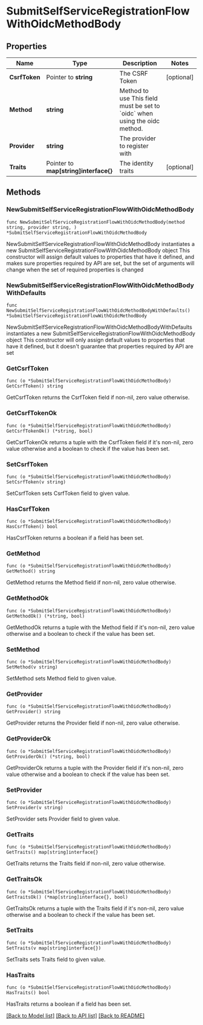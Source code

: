 # SubmitSelfServiceRegistrationFlowWithOidcMethodBody

## Properties

Name | Type | Description | Notes
------------ | ------------- | ------------- | -------------
**CsrfToken** | Pointer to **string** | The CSRF Token | [optional] 
**Method** | **string** | Method to use  This field must be set to &#x60;oidc&#x60; when using the oidc method. | 
**Provider** | **string** | The provider to register with | 
**Traits** | Pointer to **map[string]interface{}** | The identity traits | [optional] 

## Methods

### NewSubmitSelfServiceRegistrationFlowWithOidcMethodBody

`func NewSubmitSelfServiceRegistrationFlowWithOidcMethodBody(method string, provider string, ) *SubmitSelfServiceRegistrationFlowWithOidcMethodBody`

NewSubmitSelfServiceRegistrationFlowWithOidcMethodBody instantiates a new SubmitSelfServiceRegistrationFlowWithOidcMethodBody object
This constructor will assign default values to properties that have it defined,
and makes sure properties required by API are set, but the set of arguments
will change when the set of required properties is changed

### NewSubmitSelfServiceRegistrationFlowWithOidcMethodBodyWithDefaults

`func NewSubmitSelfServiceRegistrationFlowWithOidcMethodBodyWithDefaults() *SubmitSelfServiceRegistrationFlowWithOidcMethodBody`

NewSubmitSelfServiceRegistrationFlowWithOidcMethodBodyWithDefaults instantiates a new SubmitSelfServiceRegistrationFlowWithOidcMethodBody object
This constructor will only assign default values to properties that have it defined,
but it doesn't guarantee that properties required by API are set

### GetCsrfToken

`func (o *SubmitSelfServiceRegistrationFlowWithOidcMethodBody) GetCsrfToken() string`

GetCsrfToken returns the CsrfToken field if non-nil, zero value otherwise.

### GetCsrfTokenOk

`func (o *SubmitSelfServiceRegistrationFlowWithOidcMethodBody) GetCsrfTokenOk() (*string, bool)`

GetCsrfTokenOk returns a tuple with the CsrfToken field if it's non-nil, zero value otherwise
and a boolean to check if the value has been set.

### SetCsrfToken

`func (o *SubmitSelfServiceRegistrationFlowWithOidcMethodBody) SetCsrfToken(v string)`

SetCsrfToken sets CsrfToken field to given value.

### HasCsrfToken

`func (o *SubmitSelfServiceRegistrationFlowWithOidcMethodBody) HasCsrfToken() bool`

HasCsrfToken returns a boolean if a field has been set.

### GetMethod

`func (o *SubmitSelfServiceRegistrationFlowWithOidcMethodBody) GetMethod() string`

GetMethod returns the Method field if non-nil, zero value otherwise.

### GetMethodOk

`func (o *SubmitSelfServiceRegistrationFlowWithOidcMethodBody) GetMethodOk() (*string, bool)`

GetMethodOk returns a tuple with the Method field if it's non-nil, zero value otherwise
and a boolean to check if the value has been set.

### SetMethod

`func (o *SubmitSelfServiceRegistrationFlowWithOidcMethodBody) SetMethod(v string)`

SetMethod sets Method field to given value.


### GetProvider

`func (o *SubmitSelfServiceRegistrationFlowWithOidcMethodBody) GetProvider() string`

GetProvider returns the Provider field if non-nil, zero value otherwise.

### GetProviderOk

`func (o *SubmitSelfServiceRegistrationFlowWithOidcMethodBody) GetProviderOk() (*string, bool)`

GetProviderOk returns a tuple with the Provider field if it's non-nil, zero value otherwise
and a boolean to check if the value has been set.

### SetProvider

`func (o *SubmitSelfServiceRegistrationFlowWithOidcMethodBody) SetProvider(v string)`

SetProvider sets Provider field to given value.


### GetTraits

`func (o *SubmitSelfServiceRegistrationFlowWithOidcMethodBody) GetTraits() map[string]interface{}`

GetTraits returns the Traits field if non-nil, zero value otherwise.

### GetTraitsOk

`func (o *SubmitSelfServiceRegistrationFlowWithOidcMethodBody) GetTraitsOk() (*map[string]interface{}, bool)`

GetTraitsOk returns a tuple with the Traits field if it's non-nil, zero value otherwise
and a boolean to check if the value has been set.

### SetTraits

`func (o *SubmitSelfServiceRegistrationFlowWithOidcMethodBody) SetTraits(v map[string]interface{})`

SetTraits sets Traits field to given value.

### HasTraits

`func (o *SubmitSelfServiceRegistrationFlowWithOidcMethodBody) HasTraits() bool`

HasTraits returns a boolean if a field has been set.


[[Back to Model list]](../README.md#documentation-for-models) [[Back to API list]](../README.md#documentation-for-api-endpoints) [[Back to README]](../README.md)


